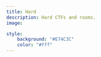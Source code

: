 ```yaml
---
title: Hard
description: Hard CTFs and rooms.
image:

style:
    background: "#E74C3C"
    color: "#fff"
---
```

